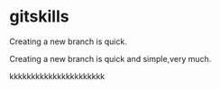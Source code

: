 # gitskills


Creating a new branch is quick.

Creating a new branch is quick and simple,very much.

kkkkkkkkkkkkkkkkkkkkkk


